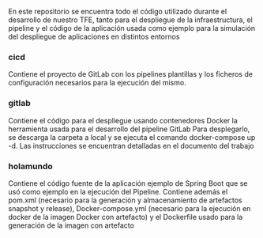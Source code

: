 En este repositorio se encuentra todo el código utilizado durante el desarrollo de nuestro TFE, tanto para el despliegue de la infraestructura, el pipeline y el código de la aplicación usada como ejemplo para la simulación
del despliegue de aplicaciones en distintos entornos

### cicd

Contiene el proyecto de GitLab con los pipelines plantillas y los ficheros de configuración necesarios para la ejecución del mismo.

### gitlab

Contiene el código para el despliegue usando contenedores Docker la herramienta usada para el desarrollo del pipeline GitLab
Para desplegarlo, se descarga la carpeta a local y se ejecuta el comando docker-compose up -d.
Las instrucciones se encuentran detalladas en el documento del trabajo

### holamundo

Contiene el código fuente de la aplicación ejemplo de Spring Boot que se usó como ejemplo en la ejecución del Pipeline.
Contiene además el pom.xml (necesario para la generación y almacenamiento de artefactos snapshot y release), Docker-compose.yml (necesario para la ejecución en docker de la imagen Docker con artefacto)
y el Dockerfile usado para la generación de la imagen con artefacto




